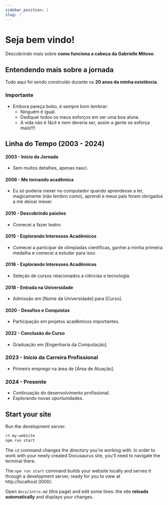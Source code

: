 ```yaml
---
sidebar_position: 1
slug: /
---
```


# Seja bem vindo!

Descobrindo mais sobre **como funciona a cabeça da Gabrielle Mitoso**.

## Entendendo mais sobre a jornada 

Tudo aqui foi sendo construído durante os **20 anos da minha existência**.

### Importante

- Embora pareça bobo, é sempre bom lembrar:
  - Ninguém é igual.
  - Dediquei todos os meus esforços em ser uma boa aluna.
  - A vida não é fácil e nem deveria ser, assim a gente se esforça mais!!!!

## Linha do Tempo (2003 - 2024)

#### 2003 - Início da Jornada

- Sem muitos detalhes, apenas nasci.

#### 2006 - Me tornando acadêmica

- Eu só poderia mexer no computador quando aprendesse a ler, magicamente (não lembro como), aprendi e meus pais foram obrigados a me deixar mexer.

#### 2010 - Descobrindo paixões

- Comecei a fazer teatro

#### 2015 - Explorando Interesses Acadêmicos

- Comecei a participar de olimpíadas científicas, ganhei a minha primeira medalha e comecei a estudar para isso.

#### 2016 - Explorando Interesses Acadêmicos

- Seleção de cursos relacionados a ciências e tecnologia.

#### 2018 - Entrada na Universidade

- Admissão em [Nome da Universidade] para [Curso].

#### 2020 - Desafios e Conquistas

- Participação em projetos acadêmicos importantes.

#### 2022 - Conclusão do Curso

- Graduação em [Engenharia da Computação].

### 2023 - Início da Carreira Profissional

- Primeiro emprego na área de [Área de Atuação].

### 2024 - Presente

- Continuação do desenvolvimento profissional.
- Explorando novas oportunidades.


## Start your site

Run the development server:

```bash
cd my-website
npm run start
```

The `cd` command changes the directory you're working with. In order to work with your newly created Docusaurus site, you'll need to navigate the terminal there.

The `npm run start` command builds your website locally and serves it through a development server, ready for you to view at http://localhost:3000/.

Open `docs/intro.md` (this page) and edit some lines: the site **reloads automatically** and displays your changes.
